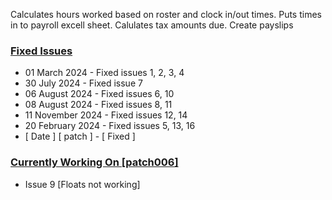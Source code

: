 Calculates hours worked based on roster and clock in/out times. 
Puts times in to payroll excell sheet.
Calulates tax amounts due.
Create payslips

### <ins>Fixed Issues</ins>

- 01 March 2024       - Fixed issues 1, 2, 3, 4
- 30 July 2024        - Fixed issue 7
- 06 August 2024      - Fixed issues 6, 10
- 08 August 2024      - Fixed issues 8, 11
- 11 November 2024    - Fixed issues 12, 14
- 20 February 2024    - Fixed issues 5, 13, 16
- [ Date ]    [ patch ]   - [ Fixed ]  

### <ins>Currently Working On [patch006]</ins>

- Issue 9 [Floats not working]
